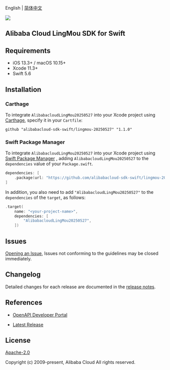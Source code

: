English | [简体中文](README-CN.md)

![](https://aliyunsdk-pages.alicdn.com/icons/AlibabaCloud.svg)

## Alibaba Cloud LingMou SDK for Swift

## Requirements

- iOS 13.3+ / macOS 10.15+
- Xcode 11.3+
- Swift 5.6

## Installation

### Carthage

To integrate `AlibabacloudLingMou20250527` into your Xcode project using [Carthage](https://github.com/Carthage/Carthage), specify it in your `Cartfile`:

```ogdl
github "alibabacloud-sdk-swift/lingmou-20250527" "1.1.0"
```

### Swift Package Manager

To integrate `AlibabacloudLingMou20250527` into your Xcode project using [Swift Package Manager](https://swift.org/package-manager/) , adding `AlibabacloudLingMou20250527` to the `dependencies` value of your `Package.swift`.

```swift
dependencies: [
    .package(url: "https://github.com/alibabacloud-sdk-swift/lingmou-20250527.git", from: "1.1.0")
]
```

In addition, you also need to add `"AlibabacloudLingMou20250527"` to the `dependencies` of the `target`, as follows:

```swift
.target(
    name: "<your-project-name>",
    dependencies: [
        "AlibabacloudLingMou20250527",
    ])
```

## Issues

[Opening an Issue](https://github.com/alibabacloud-sdk-swift/lingmou-20250527/issues/new), Issues not conforming to the guidelines may be closed immediately.

## Changelog

Detailed changes for each release are documented in the [release notes](./ChangeLog.txt).

## References

* [OpenAPI Developer Portal](https://next.api.alibabacloud.com/home)
- [Latest Release](https://github.com/alibabacloud-sdk-swift/lingmou-20250527)

## License

[Apache-2.0](http://www.apache.org/licenses/LICENSE-2.0)

Copyright (c) 2009-present, Alibaba Cloud All rights reserved.
